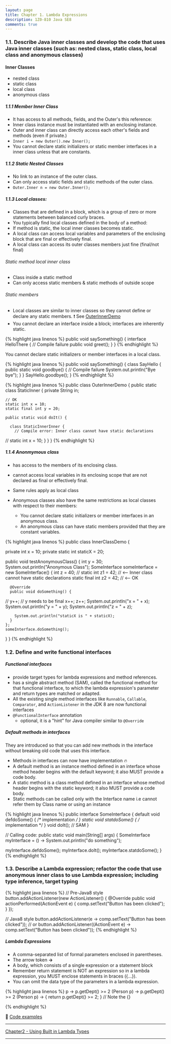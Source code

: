```yaml
---
layout: page
title: Chapter 1. Lambda Expressions
description: 1Z0-810 Java SE8
comments: true
---
```


### 1.1.  Describe Java inner classes and develop the code that uses Java inner classes (such as: nested class, static class, local class and anonymous classes) 

#### Inner Classes

 - nested class 
 - static class
 - local class
 - anonymous class
  

##### 1.1.1 Member Inner Class

 - It has access to all methods, fields, and the Outer's this reference: 
 - Inner class instance must be instantiated with an enclosing instance. 
 - Outer and inner class can directly access each other's fields and methods (even if private.) 
 - `Inner i = new Outer().new Inner();`
 - You cannot declare static initializers or static member interfaces in a inner class unless that are constants.
 
##### 1.1.2 Static Nested Classes

 - No link to an instance of the outer class. 
 - Can only access static fields and static methods of the outer class. 
 - `Outer.Inner n = new Outer.Inner();`

##### 1.1.3 Local classes: 

 - Classes that are defined in a block, which is a group of zero or more statements between balanced curly braces. 
 - You typically find local classes defined in the body of a method: 
 - If method is static, the local inner classes becomes static.
 - A local class can access local variables and parameters of the enclosing block that are final or effectively final.
 - A local class can access its outer classes members just fine (final/not final)
  

###### Static method local inner class

 - Class inside a static method
 - Can only access static members & static methods of outside scope
  
###### Static members
  
 - Local classes are similar to inner classes so they cannot define or declare any static members. :exclamation: See [OuterInnerDemo](../sources/src/ocp/study/part1/OuterInnerDemo.java)
 - You cannot declare an interface inside a block; interfaces are inherently static. 
 
{% highlight java linenos %}
public void saySomething() {
  interface HelloThere {			// Compile failure 
     public void greet();
  }
}
{% endhighlight %}
  
<i class="icon-hand-right"></i> You cannot declare static initializers or member interfaces in a local class. 
    
{% highlight java linenos %}
public void saySomething() {
  class SayHello {
    public static void goodbye() {  // Compile failure
      System.out.println("Bye bye");
    }
  }
  SayHello.goodbye();
}
{% endhighlight %}

{% highlight java linenos %}
public class OuterInnerDemo {
  public static class StaticInner {
    private String in;

    // OK
    static int x = 10;
    static final int y = 20;

    public static void doIt() {

      class StaticInnerInner {
        // Compile error: Inner class cannot have static declarations
//    static int x = 10;
      }
    }
  }
{% endhighlight %}

##### 1.1.4 Anonmymous class

 - has access to the members of its enclosing class.
 - cannot access local variables in its enclosing scope that are not declared as final or effectively final.
 - Same rules apply as local class
 
 - Anonymous classes also have the same restrictions as local classes with respect to their members:
   - You cannot declare static initializers or member interfaces in an anonymous class.
   - An anonymous class can have static members provided that they are constant variables.
   
{% highlight java linenos %}
public class InnerClassDemo {

  private int x = 10;
  private static int staticX = 20;
  
  public void testAnonymousClass() {
    int y = 30;
    System.out.println("Anonymous Class");
    SomeInterface someInterface = new SomeInterface() {
      int z = 40;
      // static int z1 = 42; // <-- Inner class cannot have static declarations
      static final int z2 = 42; // <-- OK

      @Override
      public void doSomething() {
//        y++;  // y needs to be final
        x++;
        z++;
        System.out.println("x = " + x);
        System.out.println("y = " + y);
        System.out.println("z = " + z);

        System.out.println("staticX is " + staticX);
      }
    };
    someInterface.doSomething();
  }
}
{% endhighlight %}

### 1.2.  Define and write functional interfaces 

##### Functional interfaces

 - provide target types for lambda expressions and method references. 
 - has a single abstract method (SAM), called the functional method for that functional interface, 
   to which the lambda expression's parameter and return types are matched or adapted. 
 - All the existing single method interfaces like `Runnable`, `Callable`, `Comparator`, and `ActionListener` in the JDK 8 are now functional interfaces 
 - `@FunctionalInterface` annotation
   - optional, it is a "hint" for Java compiler similar to `@Override`
   
##### Default methods in interfaces

They are introduced so that you can add new methods in the interface without breaking old code that uses this interface.

 - Methods in interfaces can now have implementation :fire:
 - A default method is an instance method defined in an interface whose method header begins with the default keyword; it also MUST provide a code body. 
 - A static method is a class method  defined in an interface whose method header begins with the static keyword; it also MUST provide a code body.
 - Static methods can be called only with the Interface name i.e cannot refer them by Class name or using an instance
 
{% highlight java linenos %}
public interface SomeInterface {
   default void defdoSome() { /* implementation */ }
   static  void statdoSome() { /* implementation */ }
   void doIt();  // SAM
}

// Calling code:
public static void main(String[] args) {
  SomeInterface myInterface = () -> System.out.println("do something");

  myInterface.defdoSome();
  myInterface.doIt();
  myInterface.statdoSome();
}
{% endhighlight %}


### 1.3.  Describe a Lambda expression; refactor the code that use anonymous inner class to use Lambda expression; including type inference, target typing 

{% highlight java linenos %}
// Pre-Java8 style
button.addActionListener(new ActionListener() {
    @Override
    public void actionPerformed(ActionEvent e) {
        comp.setText("Button has been clicked");
    }
});

// Java8 style
button.addActionListener(e -> comp.setText("Button has been clicked"));
// or
button.addActionListener((ActionEvent e) -> comp.setText("Button has been clicked"));
{% endhighlight %} 

##### Lambda Expressions
  - A comma-separated list of formal parameters enclosed in parentheses. 
  - The arrow token **->**
  - A body, which consists of a single expression or a statement block
  - Remember return statement is NOT an expression so in a lambda expression, you MUST enclose statements in braces ({...}). 
  - You can omit the data type of the parameters in a lambda expression.
  
{% highlight java linenos %}
p -> p.getDept() >= 2
(Person p) -> p.getDept() >= 2
(Person p) -> { return p.getDept() >= 2; }      // Note the {}
	
{% endhighlight %} 

:memo: [Code examples](../sources/src/ocp/study/part1)

--------------------------------	    
[Chapter2 - Using Built in Lambda Types](chapter2.html)

--------------------------------